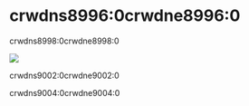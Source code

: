 # crwdns8996:0crwdne8996:0

crwdns8998:0crwdne8998:0

![](crwdns9000:0crwdne9000:0)

crwdns9002:0crwdne9002:0

crwdns9004:0crwdne9004:0
